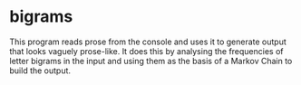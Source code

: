 # bigrams

This program reads prose from the console and uses it to generate output that looks vaguely prose-like. It does this by analysing the frequencies of letter bigrams in the input and using them as the basis of a Markov Chain to build the output.

